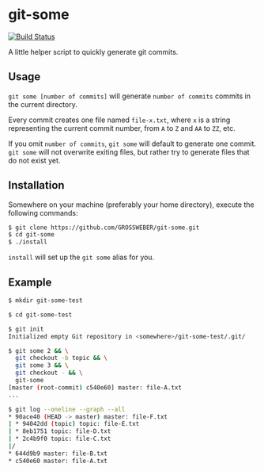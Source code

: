 # git-some

[![Build Status](https://travis-ci.org/GROSSWEBER/git-some.svg?branch=master)](https://travis-ci.org/GROSSWEBER/git-some)

A little helper script to quickly generate git commits.

## Usage

`git some [number of commits]` will generate `number of commits` commits in the
current directory.

Every commit creates one file named `file-x.txt`, where `x` is a string
representing the current commit number, from `A` to `Z` and `AA` to `ZZ`, etc.

If you omit `number of commits`, `git some` will default to generate one commit.
`git some` will not overwrite exiting files, but rather try to generate files
that do not exist yet.

## Installation

Somewhere on your machine (preferably your home directory), execute the
following commands:

```sh
$ git clone https://github.com/GROSSWEBER/git-some.git
$ cd git-some
$ ./install
```

`install` will set up the `git some` alias for you.

## Example

```sh
$ mkdir git-some-test

$ cd git-some-test

$ git init
Initialized empty Git repository in <somewhere>/git-some-test/.git/

$ git some 2 && \
  git checkout -b topic && \
  git some 3 && \
  git checkout - && \
  git-some
[master (root-commit) c540e60] master: file-A.txt
...

$ git log --oneline --graph --all
* 90ace40 (HEAD -> master) master: file-F.txt
| * 94042dd (topic) topic: file-E.txt
| * 8eb1751 topic: file-D.txt
| * 2c4b9f0 topic: file-C.txt
|/
* 644d9b9 master: file-B.txt
* c540e60 master: file-A.txt
```
